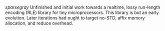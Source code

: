 *sparsegray*
Unfinished and initial work towards a realtime, lossy run-length encoding (RLE) library for tiny microprocessors. This library is but an early evolution. Later iterations had ought to target no-STD, affix memory allocation, and reduce overhead.
